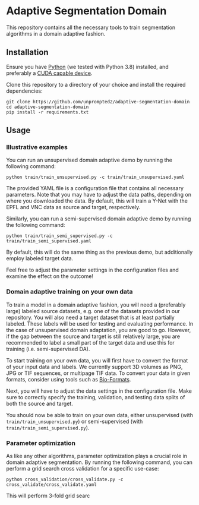 # Adaptive Segmentation Domain

This repository contains all the necessary tools to train segmentation algorithms in a domain adaptive fashion.

## Installation
Ensure you have [Python](https://www.python.org/) (we tested with Python 3.8) installed, and preferably a [CUDA capable device](https://developer.nvidia.com/cuda-gpus).

Clone this repository to a directory of your choice and install the required dependencies:
<pre><code>git clone https://github.com/unprompted2/adaptive-segmentation-domain
cd adaptive-segmentation-domain
pip install -r requirements.txt
</code></pre>

## Usage

### Illustrative examples
You can run an unsupervised domain adaptive demo by running the following command:
```
python train/train_unsupervised.py -c train/train_unsupervised.yaml
```
The provided YAML file is a configuration file that contains all necessary parameters. Note that you may have to adjust the data paths, depending on where you downloaded the data. By default, this will train a Y-Net with the EPFL and VNC data as source and target, respectively.

Similarly, you can run a semi-supervised domain adaptive demo by running the following command:
```
python train/train_semi_supervised.py -c train/train_semi_supervised.yaml
```
By default, this will do the same thing as the previous demo, but additionally employ labeled target data.

Feel free to adjust the parameter settings in the configuration files and examine the effect on the outcome!

### Domain adaptive training on your own data
To train a model in a domain adaptive fashion, you will need a (preferably large) labeled source datasets, e.g. one of the datasets provided in our repository. You will also need a target dataset that is at least partially labeled. These labels will be used for testing and evaluating performance. In the case of unsupervised domain adaptation, you are good to go. However, if the gap between the source and target is still relatively large, you are recommended to label a small part of the target data and use this for training (i.e. semi-supervised DA).

To start training on your own data, you will first have to convert the format of your input data and labels. We currently support 3D volumes as PNG, JPG or TIF sequences, or multipage TIF data. To convert your data in given formats, consider using tools such as [Bio-Formats](https://www.openmicroscopy.org/bio-formats/).

Next, you will have to adjust the data settings in the configuration file. Make sure to correctly specify the training, validation, and testing data splits of both the source and target.

You should now be able to train on your own data, either unsupervised (with `train/train_unsupervised.py`) or semi-supervised (with `train/train_semi_supervised.py`).

### Parameter optimization
As like any other algorithms, parameter optimization plays a crucial role in domain adaptive segmentation. By running the following command, you can perform a grid search cross validation for a specific use-case:
```
python cross_validation/cross_validate.py -c cross_validate/cross_validate.yaml
```
This will perform 3-fold grid searc